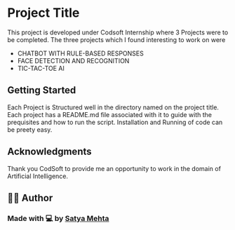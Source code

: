 # Project Title 
This project is developed under Codsoft Internship where 3 Projects were to be completed. The three projects which I found interesting to work on were
 - CHATBOT WITH RULE-BASED RESPONSES
 - FACE DETECTION AND RECOGNITION
 - TIC-TAC-TOE AI

## Getting Started
Each Project is Structured well in the directory named on the project title. Each project has a README.md file associated with it to guide with the prequisites and how to run the script. Installation and Running of code can be preety easy.

## Acknowledgments
Thank you CodSoft to provide me an opportunity to work in the domain of Artificial Intelligence.

## 👨‍💻 Author
### Made with 💻 by [Satya Mehta](https://github.com/satya-mehta)